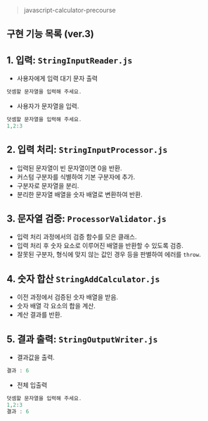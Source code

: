 > javascript-calculator-precourse

## 구현 기능 목록 (ver.3)

## 1. 입력: `StringInputReader.js`

- 사용자에게 입력 대기 문자 출력

```js
덧셈할 문자열을 입력해 주세요.
```

- 사용자가 문자열을 입력.

```js
덧셈할 문자열을 입력해 주세요.
1,2:3
```

## 2. 입력 처리: `StringInputProcessor.js`

- 입력된 문자열이 빈 문자열이면 0을 반환.
- 커스텀 구분자를 식별하여 기본 구분자에 추가.
- 구분자로 문자열을 분리.
- 분리한 문자열 배열을 숫자 배열로 변환하여 반환.

## 3. 문자열 검증: `ProcessorValidator.js`

- 입력 처리 과정에서의 검증 함수를 모은 클래스.
- 입력 처리 후 숫자 요소로 이루어진 배열을 반환할 수 있도록 검증.
- 잘못된 구분자, 형식에 맞지 않는 값인 경우 등을 판별하여 에러를 `throw`.

## 4. 숫자 합산 `StringAddCalculator.js`

- 이전 과정에서 검증된 숫자 배열을 받음.
- 숫자 배열 각 요소의 합을 계산.
- 계산 결과를 반환.

## 5. 결과 출력: `StringOutputWriter.js`

- 결과값을 출력.

```jsx
결과 : 6
```

- 전체 입출력

```js
덧셈할 문자열을 입력해 주세요.
1,2:3
결과 : 6
```
